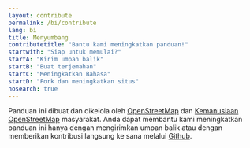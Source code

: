 ```yaml
---
layout: contribute
permalink: /bi/contribute
lang: bi
title: Menyumbang
contributetitle: "Bantu kami meningkatkan panduan!"
startwith: "Siap untuk memulai?"
startA: "Kirim umpan balik"
startB: "Buat terjemahan"
startC: "Meningkatkan Bahasa"
startD: "Fork dan meningkatkan situs"
nosearch: true
---
```

Panduan ini dibuat dan dikelola oleh [OpenStreetMap](http://www.openstreetmap.org/) dan [Kemanusiaan OpenStreetMap](http://hotosm.org/) masyarakat. Anda dapat membantu kami meningkatkan panduan ini hanya dengan mengirimkan umpan balik atau dengan memberikan kontribusi langsung ke sana melalui [Github](http://github.com/hotosm/learnosm).